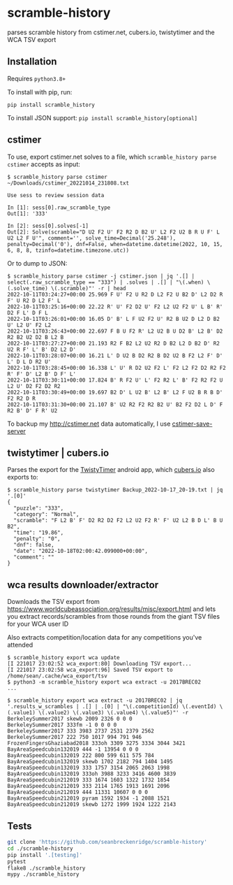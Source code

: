 # scramble-history

parses scramble history from cstimer.net, cubers.io, twistytimer and the WCA TSV export

## Installation

Requires `python3.8+`

To install with pip, run:

    pip install scramble_history

To install JSON support: `pip install scramble_history[optional]`

## cstimer

To use, export cstimer.net solves to a file, which `scramble_history parse cstimer` accepts as input:

```
$ scramble_history parse cstimer ~/Downloads/cstimer_20221014_231808.txt

Use sess to review session data

In [1]: sess[0].raw_scramble_type
Out[1]: '333'

In [2]: sess[0].solves[-1]
Out[2]: Solve(scramble="D U2 F2 U' F2 R2 D B2 U' L2 F2 U2 B R U F' L U2 L2 F U'", comment='', solve_time=Decimal('25.248'), penalty=Decimal('0'), dnf=False, when=datetime.datetime(2022, 10, 15, 6, 8, 8, tzinfo=datetime.timezone.utc))
```

Or to dump to JSON:

```
$ scramble_history parse cstimer -j cstimer.json | jq '.[] | select(.raw_scramble_type == "333") | .solves | .[] | "\(.when) \(.solve_time) \(.scramble)"' -r | head
2022-10-11T03:24:27+00:00 25.969 F U' F2 U R2 D L2 F2 U B2 D' L2 D2 R F' U R2 D L2 F' L
2022-10-11T03:25:16+00:00 22.22 R' U' F2 D2 U' F2 L2 U2 F2 U' L B' R' D2 F L' D F L
2022-10-11T03:26:01+00:00 16.05 D' B' L F U2 F2 U' R2 B U2 D L2 D B2 U' L2 U' F2 L2
2022-10-11T03:26:43+00:00 22.697 F B U F2 R' L2 U2 B U D2 B' L2 B' D2 R2 B2 U2 D2 B L2 B
2022-10-11T03:27:27+00:00 21.193 R2 F B2 L2 U2 R2 D B2 L2 D B2 D' R2 U2 R F' L' B' D2 L2 D'
2022-10-11T03:28:07+00:00 16.21 L' D U2 B D2 R2 B D2 U2 B F2 L2 F' D' L' D L D R2 U'
2022-10-11T03:28:45+00:00 16.338 L' U' R D2 U2 F2 L' F2 L2 F2 D2 R2 F2 R' F' D' L2 B' D F' L'
2022-10-11T03:30:11+00:00 17.824 B' R F2 U' L' F2 R2 L' B' F2 R2 F2 U L2 U' D2 F2 D2 R2
2022-10-11T03:30:49+00:00 19.697 B2 D' L U2 B' L2 B' L2 F U2 B R B D' F2 R2 D R
2022-10-11T03:31:30+00:00 21.107 B' U2 R2 F2 R2 B2 U' B2 F2 D2 L D' F R2 B' D' F R' U2
```

To backup my <http://cstimer.net> data automatically, I use [cstimer-save-server](https://github.com/seanbreckenridge/cstimer-save-server)

## twistytimer | cubers.io

Parses the export for the [TwistyTimer](https://play.google.com/store/apps/details?id=com.aricneto.twistytimer&hl=en_US&gl=US) android app, which [cubers.io](https://www.cubers.io/) also exports to:

```
$ scramble_history parse twistytimer Backup_2022-10-17_20-19.txt | jq '.[0]'
{
  "puzzle": "333",
  "category": "Normal",
  "scramble": "F L2 B' F' D2 R2 D2 F2 L2 U2 F2 R' F' U2 L2 B D L' B U B2",
  "time": "19.86",
  "penalty": "0",
  "dnf": false,
  "date": "2022-10-18T02:00:42.099000+00:00",
  "comment": ""
}
```

## wca results downloader/extractor

Downloads the TSV export from <https://www.worldcubeassociation.org/results/misc/export.html> and lets you extract records/scrambles from those rounds from the giant TSV files for your WCA user ID

Also extracts competition/location data for any competitions you've attended

```
$ scramble_history export wca update
[I 221017 23:02:52 wca_export:80] Downloading TSV export...
[I 221017 23:02:58 wca_export:96] Saved TSV export to /home/sean/.cache/wca_export/tsv
$ python3 -m scramble_history export wca extract -u 2017BREC02
...

$ scramble_history export wca extract -u 2017BREC02 | jq '.results_w_scrambles | .[] | .[0] | "\(.competitionId) \(.eventId) \(.value1) \(.value2) \(.value3) \(.value4) \(.value5)"' -r
BerkeleySummer2017 skewb 2009 2326 0 0 0
BerkeleySummer2017 333fm -1 0 0 0 0
BerkeleySummer2017 333 3983 2737 2531 2379 2562
BerkeleySummer2017 222 750 1017 994 791 946
FrozenFingersGhaziabad2018 333oh 3309 3275 3334 3044 3421
BayAreaSpeedcubin132019 444 -1 13954 0 0 0
BayAreaSpeedcubin132019 222 800 599 611 575 784
BayAreaSpeedcubin132019 skewb 1702 2182 794 1404 1495
BayAreaSpeedcubin132019 333 1757 3154 2065 2063 1998
BayAreaSpeedcubin132019 333oh 3988 3233 3416 4600 3839
BayAreaSpeedcubin212019 333 1674 1603 1322 1732 1854
BayAreaSpeedcubin212019 333 2114 1765 1913 1691 2096
BayAreaSpeedcubin212019 444 11331 10607 0 0 0
BayAreaSpeedcubin212019 pyram 1592 1934 -1 2088 1521
BayAreaSpeedcubin212019 skewb 1272 1999 1924 1222 2143
```

## Tests

```bash
git clone 'https://github.com/seanbreckenridge/scramble-history'
cd ./scramble-history
pip install '.[testing]'
pytest
flake8 ./scramble_history
mypy ./scramble_history
```
